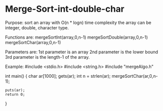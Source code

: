 # Merge-Sort-int-double-char
Purpose:
sort an array with O(n * logn) time complexity
the array can be integer, double, character type.

Functions are:
mergeSortInt(array,0,n-1)
mergeSortDouble(array,0,n-1)
mergeSortChar(array,0,n-1)

Parameters are:
1st parameter is an array 
2nd parameter is the lower bound
3rd parameter is the length-1 of the array.

Example:
#include <stdio.h>
#include <string.h>
#include "mergeAlgo.h"

int main()
{
    char ar[1000];
    gets(ar);
    int n = strlen(ar);
    mergeSortChar(ar,0,n-1);

    puts(ar);
    return 0;
}
